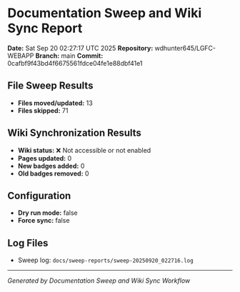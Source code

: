 # Documentation Sweep and Wiki Sync Report

**Date:** Sat Sep 20 02:27:17 UTC 2025
**Repository:** wdhunter645/LGFC-WEBAPP
**Branch:** main
**Commit:** 0cafbf9f43bd4f6675561fdce04fe1e88dbf41e1

## File Sweep Results

- **Files moved/updated:** 13
- **Files skipped:** 71

## Wiki Synchronization Results

- **Wiki status:** ❌ Not accessible or not enabled
- **Pages updated:** 0
- **New badges added:** 0
- **Old badges removed:** 0

## Configuration

- **Dry run mode:** false
- **Force sync:** false

## Log Files

- Sweep log: `docs/sweep-reports/sweep-20250920_022716.log`

---
*Generated by Documentation Sweep and Wiki Sync Workflow*
